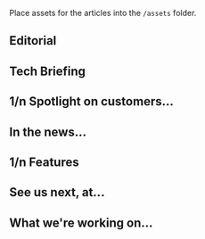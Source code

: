 Place assets for the articles into the `/assets` folder.

## Editorial

## Tech Briefing

## 1/n Spotlight on customers...

## In the news...

## 1/n Features

## See us next, at...

## What we're working on...